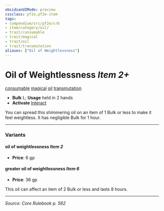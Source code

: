 ```yaml
---
obsidianUIMode: preview
cssclass: pf2e,pf2e-item
tags:
- compendium/src/pf2e/crb
- item/category/oil/
- trait/consumable
- trait/magical
- trait/oil
- trait/transmutation
aliases: ["Oil of Weightlessness"]
---
```

# Oil of Weightlessness *Item 2+*  
[consumable](consumable.md "Consumable Item Trait")  [magical](magical.md "Magical Item Trait")  [oil](oil.md "Oil Item Trait")  [transmutation](transmutation.md "Transmutation School Trait")  

- **Bulk** L; **Usage** held in 2 hands
- **Activate** [Interact](interact.md)

You can spread this shimmering oil on an item of 1 Bulk or less to make it feel weightless. It has negligible Bulk for 1 hour.

---

### Variants

#### oil of weightlessness *Item 2*

- **Price**: 6 gp

#### greater oil of weightlessness *Item 6*

- **Price**: 36 gp

This oil can affect an item of 2 Bulk or less and lasts 8 hours.

---
*Source: Core Rulebook p. 562*